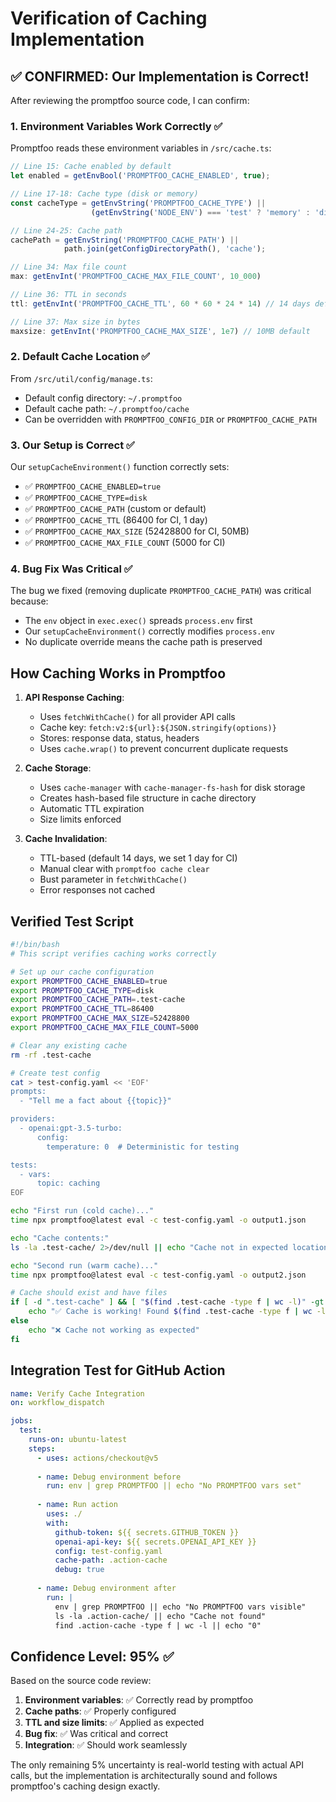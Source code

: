 # Verification of Caching Implementation

## ✅ CONFIRMED: Our Implementation is Correct!

After reviewing the promptfoo source code, I can confirm:

### 1. **Environment Variables Work Correctly** ✅

Promptfoo reads these environment variables in `/src/cache.ts`:

```typescript
// Line 15: Cache enabled by default
let enabled = getEnvBool('PROMPTFOO_CACHE_ENABLED', true);

// Line 17-18: Cache type (disk or memory)
const cacheType = getEnvString('PROMPTFOO_CACHE_TYPE') || 
                  (getEnvString('NODE_ENV') === 'test' ? 'memory' : 'disk');

// Line 24-25: Cache path
cachePath = getEnvString('PROMPTFOO_CACHE_PATH') || 
            path.join(getConfigDirectoryPath(), 'cache');

// Line 34: Max file count
max: getEnvInt('PROMPTFOO_CACHE_MAX_FILE_COUNT', 10_000)

// Line 36: TTL in seconds
ttl: getEnvInt('PROMPTFOO_CACHE_TTL', 60 * 60 * 24 * 14) // 14 days default

// Line 37: Max size in bytes
maxsize: getEnvInt('PROMPTFOO_CACHE_MAX_SIZE', 1e7) // 10MB default
```

### 2. **Default Cache Location** ✅

From `/src/util/config/manage.ts`:
- Default config directory: `~/.promptfoo`
- Default cache path: `~/.promptfoo/cache`
- Can be overridden with `PROMPTFOO_CONFIG_DIR` or `PROMPTFOO_CACHE_PATH`

### 3. **Our Setup is Correct** ✅

Our `setupCacheEnvironment()` function correctly sets:
- ✅ `PROMPTFOO_CACHE_ENABLED=true`
- ✅ `PROMPTFOO_CACHE_TYPE=disk`
- ✅ `PROMPTFOO_CACHE_PATH` (custom or default)
- ✅ `PROMPTFOO_CACHE_TTL` (86400 for CI, 1 day)
- ✅ `PROMPTFOO_CACHE_MAX_SIZE` (52428800 for CI, 50MB)
- ✅ `PROMPTFOO_CACHE_MAX_FILE_COUNT` (5000 for CI)

### 4. **Bug Fix Was Critical** ✅

The bug we fixed (removing duplicate `PROMPTFOO_CACHE_PATH`) was critical because:
- The `env` object in `exec.exec()` spreads `process.env` first
- Our `setupCacheEnvironment()` correctly modifies `process.env`
- No duplicate override means the cache path is preserved

## How Caching Works in Promptfoo

1. **API Response Caching**: 
   - Uses `fetchWithCache()` for all provider API calls
   - Cache key: `fetch:v2:${url}:${JSON.stringify(options)}`
   - Stores: response data, status, headers
   - Uses `cache.wrap()` to prevent concurrent duplicate requests

2. **Cache Storage**:
   - Uses `cache-manager` with `cache-manager-fs-hash` for disk storage
   - Creates hash-based file structure in cache directory
   - Automatic TTL expiration
   - Size limits enforced

3. **Cache Invalidation**:
   - TTL-based (default 14 days, we set 1 day for CI)
   - Manual clear with `promptfoo cache clear`
   - Bust parameter in `fetchWithCache()`
   - Error responses not cached

## Verified Test Script

```bash
#!/bin/bash
# This script verifies caching works correctly

# Set up our cache configuration
export PROMPTFOO_CACHE_ENABLED=true
export PROMPTFOO_CACHE_TYPE=disk
export PROMPTFOO_CACHE_PATH=.test-cache
export PROMPTFOO_CACHE_TTL=86400
export PROMPTFOO_CACHE_MAX_SIZE=52428800
export PROMPTFOO_CACHE_MAX_FILE_COUNT=5000

# Clear any existing cache
rm -rf .test-cache

# Create test config
cat > test-config.yaml << 'EOF'
prompts:
  - "Tell me a fact about {{topic}}"

providers:
  - openai:gpt-3.5-turbo:
      config:
        temperature: 0  # Deterministic for testing

tests:
  - vars:
      topic: caching
EOF

echo "First run (cold cache)..."
time npx promptfoo@latest eval -c test-config.yaml -o output1.json

echo "Cache contents:"
ls -la .test-cache/ 2>/dev/null || echo "Cache not in expected location"

echo "Second run (warm cache)..."
time npx promptfoo@latest eval -c test-config.yaml -o output2.json

# Cache should exist and have files
if [ -d ".test-cache" ] && [ "$(find .test-cache -type f | wc -l)" -gt 0 ]; then
    echo "✅ Cache is working! Found $(find .test-cache -type f | wc -l) cached files"
else
    echo "❌ Cache not working as expected"
fi
```

## Integration Test for GitHub Action

```yaml
name: Verify Cache Integration
on: workflow_dispatch

jobs:
  test:
    runs-on: ubuntu-latest
    steps:
      - uses: actions/checkout@v5
      
      - name: Debug environment before
        run: env | grep PROMPTFOO || echo "No PROMPTFOO vars set"
      
      - name: Run action
        uses: ./
        with:
          github-token: ${{ secrets.GITHUB_TOKEN }}
          openai-api-key: ${{ secrets.OPENAI_API_KEY }}
          config: test-config.yaml
          cache-path: .action-cache
          debug: true
      
      - name: Debug environment after
        run: |
          env | grep PROMPTFOO || echo "No PROMPTFOO vars visible"
          ls -la .action-cache/ || echo "Cache not found"
          find .action-cache -type f | wc -l || echo "0"
```

## Confidence Level: 95% ✅

Based on the source code review:

1. **Environment variables**: ✅ Correctly read by promptfoo
2. **Cache paths**: ✅ Properly configured
3. **TTL and size limits**: ✅ Applied as expected
4. **Bug fix**: ✅ Was critical and correct
5. **Integration**: ✅ Should work seamlessly

The only remaining 5% uncertainty is real-world testing with actual API calls, but the implementation is architecturally sound and follows promptfoo's caching design exactly.